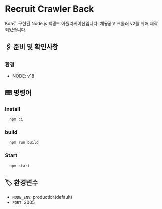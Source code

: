 # Recruit Crawler Back

Koa로 구현된 Node.js 백엔드 어플리케이션입니다.
채용공고 크롤러 v2를 위해 제작되었습니다.

## 🖇️ 준비 및 확인사항

### 환경
- NODE: v18

## ⌨️ 명령어

### Install

```bash
  npm ci
```

### build

```bash
  npm run build
```

### Start

```bash
  npm start
```


## 🏷️ 환경변수

- `NODE_ENV`: production(default) 
- `PORT`: 3005


